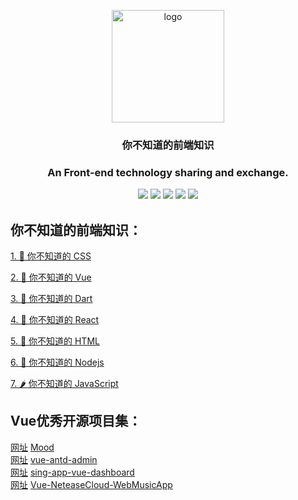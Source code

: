 <p align="center">
  <a href="https://vuepress.vuejs.org/" target="_blank">
    <img width="180" src="https://iconfont.alicdn.com/t/1b67e9e2-e6db-429e-8a47-5d32d9d89f9b.png" alt="logo">
  </a>
</p>

<div align="center">
<h3>你不知道的前端知识<h3>

An Front-end technology sharing and exchange.

[![](https://img.shields.io/badge/Juejin-掘金-007FFF)](https://juejin.im/user/3702810894152983)
[![](https://img.shields.io/badge/CSDN-博客-E33E33)](https://blog.csdn.net/qq_41614928)
[![](https://img.shields.io/badge/Zhihu-知乎-0084FF)](https://www.zhihu.com/people/shun-yue-45)
[![](https://img.shields.io/badge/bilili-哔哩哔哩-FF69b4)](https://space.bilibili.com/475498258)
[![](https://img.shields.io/badge/公众号-爱看编程-7ED957)](#爱看编程)

</div>


## 你不知道的前端知识：

[1. 🍦 你不知道的 CSS](https://github.com/shunyue1320/frontend-question/blob/master/你不知道的CSS.md)  

[2. 🌾 你不知道的 Vue](https://github.com/shunyue1320/frontend-question/blob/master/你不知道的Vue.md)  

[3. 🌱 你不知道的 Dart](https://github.com/shunyue1320/frontend-question/blob/master/你不知道的Dart.md)  

[4. 🍆 你不知道的 React](https://github.com/shunyue1320/frontend-question/blob/master/你不知道的React.md)  

[5. 🍨 你不知道的 HTML](https://github.com/shunyue1320/frontend-question/blob/master/你不知道的HTML.md)  

[6. 🥗 你不知道的 Nodejs](https://github.com/shunyue1320/frontend-question/blob/master/你不知道的Nodejs.md)  

[7. 🌶 你不知道的 JavaScript](https://github.com/shunyue1320/frontend-question/blob/master/你不知道的JavaScript.md)  



## Vue优秀开源项目集：  
[网址](https://raindays.cn/1400) [Mood](https://github.com/wsydxiangwang/Mood)  
[网址](https://iczer.gitee.io/vue-antd-admin/#/login) [vue-antd-admin](https://github.com/iczer/vue-antd-admin)  
[网址](https://demo.flatlogic.com/sing-app-vue-dashboard/#/app/dashboard) [sing-app-vue-dashboard](https://github.com/flatlogic/sing-app-vue-dashboard)  
[网址](http://123.56.175.108/#/individuation) [Vue-NeteaseCloud-WebMusicApp](https://github.com/daoshengfu/Vue-NeteaseCloud-WebMusicApp)  
